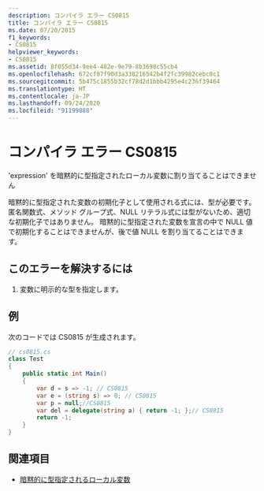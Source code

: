 ```yaml
---
description: コンパイラ エラー CS0815
title: コンパイラ エラー CS0815
ms.date: 07/20/2015
f1_keywords:
- CS0815
helpviewer_keywords:
- CS0815
ms.assetid: 8f055d34-9ee4-482e-9e79-8b3698c55cb4
ms.openlocfilehash: 672cf07f90d3a338216542b4f2fc39982cebc0c1
ms.sourcegitcommit: 5b475c1855b32cf78d2d1bbb4295e4c236f39464
ms.translationtype: HT
ms.contentlocale: ja-JP
ms.lasthandoff: 09/24/2020
ms.locfileid: "91199888"
---
```

# <a name="compiler-error-cs0815"></a>コンパイラ エラー CS0815

'expression' を暗黙的に型指定されたローカル変数に割り当てることはできません  
  
 暗黙的に型指定された変数の初期化子として使用される式には、型が必要です。 匿名関数式、メソッド グループ式、NULL リテラル式には型がないため、適切な初期化子ではありません。 暗黙的に型指定された変数を宣言の中で NULL 値で初期化することはできませんが、後で値 NULL を割り当てることはできます。  
  
## <a name="to-correct-this-error"></a>このエラーを解決するには  
  
1. 変数に明示的な型を指定します。  
  
## <a name="example"></a>例  

 次のコードでは CS0815 が生成されます。  
  
```csharp  
// cs0815.cs  
class Test  
{  
    public static int Main()  
    {  
        var d = s => -1; // CS0815  
        var e = (string s) => 0; // CS0815  
        var p = null;//CS0815  
        var del = delegate(string a) { return -1; };// CS0815  
        return -1;  
    }  
}  
```  
  
## <a name="see-also"></a>関連項目

- [暗黙的に型指定されるローカル変数](../programming-guide/classes-and-structs/implicitly-typed-local-variables.md)
